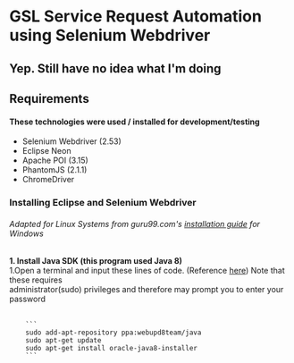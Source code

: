 # GSL Service Request Automation using Selenium Webdriver
## Yep. Still have no idea what I'm doing

## Requirements
#### These technologies were used / installed for development/testing
- Selenium Webdriver (2.53)
- Eclipse Neon
- Apache POI (3.15)
- PhantomJS (2.1.1)
- ChromeDriver

### Installing Eclipse and Selenium Webdriver
###### Adapted for Linux Systems from guru99.com's [installation guide](http://www.guru99.com/installing-selenium-webdriver.html) for Windows
**1. Install Java SDK \(this program used Java 8\)** <br />
    1.Open a terminal and input these lines of code. \(Reference [here](http://tecadmin.net/install-oracle-java-8-jdk-8-ubuntu-via-ppa/#)\) Note that these requires <br /> administrator\(sudo\) privileges and therefore may prompt you to enter your password <br /><br />
        
        ```
        sudo add-apt-repository ppa:webupd8team/java
        sudo apt-get update
        sudo apt-get install oracle-java8-installer
        ```
        
     
